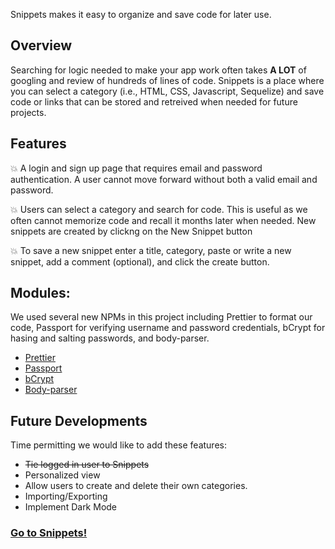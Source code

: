 Snippets makes it easy to organize and save code for later use.

## Overview
Searching for logic needed to make your app work often takes __A LOT__ of googling and review of hundreds of lines of code. Snippets is a place where you can select a category (i.e., HTML, CSS, Javascript, Sequelize) and save code or links that can be stored and retreived when needed for future projects.


## Features
:boom: A login and sign up page that requires email and password authentication. A user cannot move forward without both a valid email and password.

:boom: Users can select a category and search for code. This is useful as we often cannot memorize code and recall it months later when needed. New snippets are created by clickng on the New Snippet button

:boom: To save a new snippet enter a title, category, paste or write a new snippet, add a comment (optional), and click the create button.


## Modules:
We used several new NPMs in this project including Prettier to format our code, Passport for verifying username and password credentials, bCrypt for hasing and salting passwords, and body-parser.
* [Prettier](https://www.npmjs.com/package/prettier)
* [Passport](https://www.npmjs.com/package/passport)
* [bCrypt](https://www.npmjs.com/package/bcrypt)
* [Body-parser](https://www.npmjs.com/package/body-parser)


## Future Developments
Time permitting we would like to add these features:
* ~~Tie logged in user to Snippets~~
* Personalized view
* Allow users to create and delete their own categories.
* Importing/Exporting
* Implement Dark Mode


### [Go to Snippets!](https://snippets-mczuckermann.herokuapp.com/)
